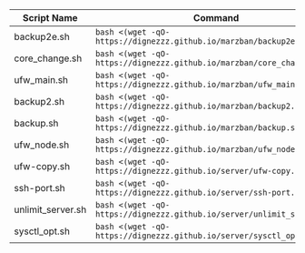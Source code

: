 | Script Name | Command |
|-------------|---------|
| backup2e.sh | `bash <(wget -qO- https://dignezzz.github.io/marzban/backup2e.sh)` |
| core_change.sh | `bash <(wget -qO- https://dignezzz.github.io/marzban/core_change.sh)` |
| ufw_main.sh | `bash <(wget -qO- https://dignezzz.github.io/marzban/ufw_main.sh)` |
| backup2.sh | `bash <(wget -qO- https://dignezzz.github.io/marzban/backup2.sh)` |
| backup.sh | `bash <(wget -qO- https://dignezzz.github.io/marzban/backup.sh)` |
| ufw_node.sh | `bash <(wget -qO- https://dignezzz.github.io/marzban/ufw_node.sh)` |
| ufw-copy.sh | `bash <(wget -qO- https://dignezzz.github.io/server/ufw-copy.sh)` |
| ssh-port.sh | `bash <(wget -qO- https://dignezzz.github.io/server/ssh-port.sh)` |
| unlimit_server.sh | `bash <(wget -qO- https://dignezzz.github.io/server/unlimit_server.sh)` |
| sysctl_opt.sh | `bash <(wget -qO- https://dignezzz.github.io/server/sysctl_opt.sh)` |
